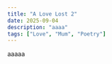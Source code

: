 ```yaml
---
title: "A Love Lost 2"
date: 2025-09-04
description: "aaaa"
tags: ["Love", "Mum", "Poetry"]
---
```


aaaaa